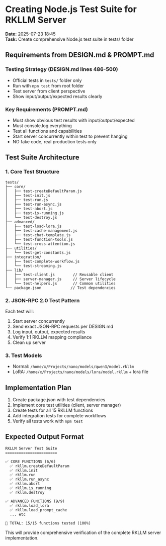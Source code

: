 # Creating Node.js Test Suite for RKLLM Server

**Date:** 2025-07-23 18:45  
**Task:** Create comprehensive Node.js test suite in tests/ folder

## Requirements from DESIGN.md & PROMPT.md

### Testing Strategy (DESIGN.md lines 486-500)
- Official tests in `tests/` folder only
- Run with `npm test` from root folder
- Test server from client perspective
- Show input/output/expected results clearly

### Key Requirements (PROMPT.md)
- Must show obvious test results with input/output/expected
- Must console.log everything
- Test all functions and capabilities
- Start server concurrently within test to prevent hanging
- NO fake code, real production tests only

## Test Suite Architecture

### 1. Core Test Structure
```
tests/
├── core/
│   ├── test-createDefaultParam.js
│   ├── test-init.js
│   ├── test-run.js
│   ├── test-run-async.js
│   ├── test-abort.js
│   ├── test-is-running.js
│   └── test-destroy.js
├── advanced/
│   ├── test-load-lora.js
│   ├── test-cache-management.js
│   ├── test-chat-template.js
│   ├── test-function-tools.js
│   └── test-cross-attention.js
├── utilities/
│   └── test-get-constants.js
├── integration/
│   ├── test-complete-workflow.js
│   └── test-streaming.js
├── lib/
│   ├── test-client.js        // Reusable client
│   ├── server-manager.js     // Server lifecycle
│   └── test-helpers.js       // Common utilities
└── package.json             // Test dependencies
```

### 2. JSON-RPC 2.0 Test Pattern
Each test will:
1. Start server concurrently
2. Send exact JSON-RPC requests per DESIGN.md
3. Log input, output, expected results
4. Verify 1:1 RKLLM mapping compliance
5. Clean up server

### 3. Test Models
- Normal: `/home/x/Projects/nano/models/qwen3/model.rkllm`
- LoRA: `/home/x/Projects/nano/models/lora/model.rkllm` + lora file

## Implementation Plan

1. Create package.json with test dependencies
2. Implement core test utilities (client, server manager)
3. Create tests for all 15 RKLLM functions
4. Add integration tests for complete workflows
5. Verify all tests work with `npm test`

## Expected Output Format
```
RKLLM Server Test Suite
=======================

✅ CORE FUNCTIONS (6/6)
  ✅ rkllm.createDefaultParam
  ✅ rkllm.init
  ✅ rkllm.run
  ✅ rkllm.run_async
  ✅ rkllm.abort
  ✅ rkllm.is_running
  ✅ rkllm.destroy

✅ ADVANCED FUNCTIONS (9/9)
  ✅ rkllm.load_lora
  ✅ rkllm.load_prompt_cache
  ... etc

🎯 TOTAL: 15/15 functions tested (100%)
```

This will provide comprehensive verification of the complete RKLLM server implementation.